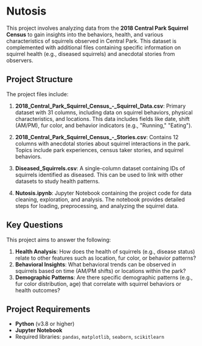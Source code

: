 # Nutosis

This project involves analyzing data from the **2018 Central Park Squirrel Census** to gain insights into the behaviors, health, and various characteristics of squirrels observed in Central Park. This dataset is complemented with additional files containing specific information on squirrel health (e.g., diseased squirrels) and anecdotal stories from observers.

## Project Structure

The project files include:

1. **2018_Central_Park_Squirrel_Census_-_Squirrel_Data.csv**: Primary dataset with 31 columns, including data on squirrel behaviors, physical characteristics, and locations. This data includes fields like date, shift (AM/PM), fur color, and behavior indicators (e.g., "Running," "Eating").

2. **2018_Central_Park_Squirrel_Census_-_Stories.csv**: Contains 12 columns with anecdotal stories about squirrel interactions in the park. Topics include park experiences, census taker stories, and squirrel behaviors.

3. **Diseased_Squirrels.csv**: A single-column dataset containing IDs of squirrels identified as diseased. This can be used to link with other datasets to study health patterns.

4. **Nutosis.ipynb**: Jupyter Notebook containing the project code for data cleaning, exploration, and analysis. The notebook provides detailed steps for loading, preprocessing, and analyzing the squirrel data.

## Key Questions

This project aims to answer the following:

1. **Health Analysis**: How does the health of squirrels (e.g., disease status) relate to other features such as location, fur color, or behavior patterns?
2. **Behavioral Insights**: What behavioral trends can be observed in squirrels based on time (AM/PM shifts) or locations within the park?
3. **Demographic Patterns**: Are there specific demographic patterns (e.g., fur color distribution, age) that correlate with squirrel behaviors or health outcomes?

## Project Requirements

- **Python** (v3.8 or higher)
- **Jupyter Notebook**
- Required libraries: `pandas`, `matplotlib`, `seaborn`, `scikitlearn`
